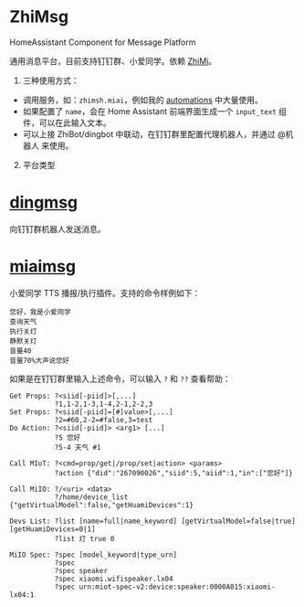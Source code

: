 # ZhiMsg
HomeAssistant Component for Message Platform

通用消息平台，目前支持钉钉群、小爱同学。依赖 [ZhiMi](https://github.com/Yonsm/ZhiMi)。

1. 三种使用方式：

- 调用服务，如：`zhimsh.miai`，例如我的 [automations](https://github.com/Yonsm/.homeassistant/blob/master/automations/air.yaml) 中大量使用。
- 如果配置了 `name`，会在 Home Assistant 前端界面生成一个 `input_text` 组件，可以在此输入文本。
- 可以上接 ZhiBot/dingbot 中联动，在钉钉群里配置代理机器人，并通过 @机器人 来使用。

2. 平台类型

# [dingmsg](custom_components/zhibot/dingmsg.py)

向钉钉群机器人发送消息。

# [miaimsg](custom_components/zhibot/miaimsg.py)

小爱同学 TTS 播报/执行插件。支持的命令样例如下：

```
您好，我是小爱同学
查询天气
执行关灯
静默关灯
音量40
音量70%大声说您好
```

如果是在钉钉群里输入上述命令，可以输入 `?` 和 `??` 查看帮助：

```
Get Props: ?<siid[-piid]>[,...]
           ?1,1-2,1-3,1-4,2-1,2-2,3
Set Props: ?<siid[-piid]=[#]value>[,...]
           ?2=#60,2-2=#false,3=test
Do Action: ?<siid[-piid]> <arg1> [...] 
           ?5 您好
           ?5-4 天气 #1

Call MIoT: ?<cmd=prop/get|/prop/set|action> <params>
           ?action {"did":"267090026","siid":5,"aiid":1,"in":["您好"]}

Call MiIO: ?/<uri> <data>
           ?/home/device_list {"getVirtualModel":false,"getHuamiDevices":1}

Devs List: ?list [name=full|name_keyword] [getVirtualModel=false|true] [getHuamiDevices=0|1]
           ?list 灯 true 0

MiIO Spec: ?spec [model_keyword|type_urn]
           ?spec
           ?spec speaker
           ?spec xiaomi.wifispeaker.lx04
           ?spec urn:miot-spec-v2:device:speaker:0000A015:xiaomi-lx04:1
```
